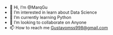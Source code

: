 - 👋 Hi, I’m @MarqGu
- 👀 I’m interested in learn about Data Science
- 🌱 I’m currently learning Python
- 💞️ I’m looking to collaborate on Anyone
- 📫 How to reach me Gustavomss998@gmail.com

<!---
MarqGu/MarqGu is a ✨ special ✨ repository because its `README.md` (this file) appears on your GitHub profile.
You can click the Preview link to take a look at your changes.
--->

